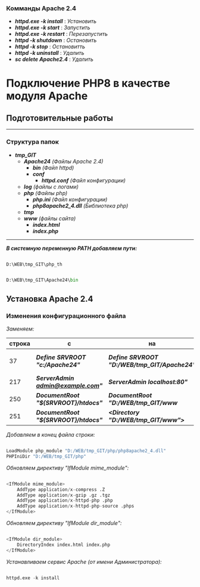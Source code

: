 ### Комманды Apache 2.4 ###
* ***httpd.exe -k install***  : _Установить_
* ***httpd.exe -k start***    : _Запустить_
* ***httpd.exe -k restart***  : _Перезапустить_
* ***httpd -k shutdown***     : _Остановить_
* ***httpd -k stop***         : _Остановитть_
* ***httpd -k uninstall***    : _Удалить_ 
* ***sc delete Apache2.4***    : _Удалить_

# Подключение PHP8 в качестве модуля Apache

## Подготовительные работы
---
### Структура папок
 - ***tmp_GIT***
    - ***Apache24*** _(Файлы Apache 2.4)_
        - ***bin*** _(Файл httpd)_
        - ***conf***
            - ***httpd.conf*** _(Файл конфигурации)_
    - ***log*** _(файлы с логами)_
    - ***php*** _(Файлы php)_
        - ***php.ini*** _(Файл конфигурации)_
        - ***php8apache2_4.dll*** _(Библиотека php)_
    - ***tmp***
    - ***www*** _(файлы сайта)_
        - ***index.html***
        - ***index.php***
---

 ***В системную переменную PATH добавляем пути:***
 ```python

D:\WEB\tmp_GIT\php_th

```
 ```python

D:\WEB\tmp_GIT\Apache24\bin

```


## Установка Apache 2.4

### Изменения конфигурационного файла

_Заменяем:_

|строка|с|на|пояснение|
|-----|-----|-----|-----|
|37|***Define SRVROOT "c:/Apache24"***|***Define SRVROOT "D:/WEB/tmp_GIT/Apache24"***|_Путь папки Apache_|
|217|***ServerAdmin admin@example.com"***|***ServerAdmin localhost:80"***|_адрес сайта_|
|250|***DocumentRoot "${SRVROOT}/htdocs"***|***DocumentRoot "D:/WEB/tmp_GIT/www***|_каталог сайта_|
|251|***DocumentRoot "${SRVROOT}/htdocs"***|***<Directory "D:/WEB/tmp_GIT/www">***|_каталог сайта_|

_Добавляем в конец файла строки:_

```python

LoadModule php_module "D:/WEB/tmp_GIT/php/php8apache2_4.dll"  
PHPIniDir "D:/WEB/tmp_GIT/php"

```

_Обновляем директиву "IfModule mime_module":_
```python

<IfModule mime_module>
    AddType application/x-compress .Z
    AddType application/x-gzip .gz .tgz
    AddType application/x-httpd-php .php
    AddType application/x-httpd-php-source .phps
</IfModule>

```

_Обновляем директиву "IfModule dir_module":_
```python

<IfModule dir_module>
    DirectoryIndex index.html index.php
</IfModule>

```

_Устанавливаем сервис Apache (от имени Администратора):_
```python

httpd.exe -k install

```




